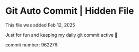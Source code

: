 # Git Auto Commit | Hidden File

This file was added Feb 12, 2025

Just for fun and keeping my daily git commit active 🤪

commit number: 962276
